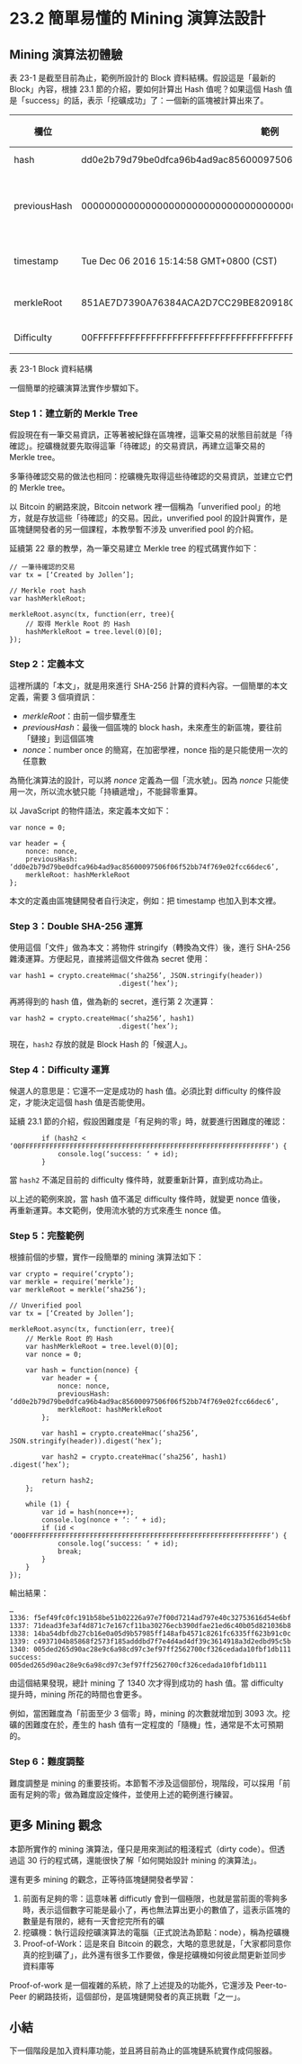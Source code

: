 # 23.2 簡單易懂的 Mining 演算法設計

## Mining 演算法初體驗

表 23-1 是截至目前為止，範例所設計的 Block 資料結構。假設這是「最新的 Block」內容，根據 23.1 節的介紹，要如何計算出 Hash 值呢？如果這個 Hash 值是「success」的話，表示「挖礦成功」了：一個新的區塊被計算出來了。

|欄位       |範例      |用途說明 
|--------|--------|--------
|hash     |dd0e2b79d79be0dfca96b4ad9ac85600097506f06f52bb74f769e02fcc66dec6      |Block Hash
|previousHash       |0000000000000000000000000000000000000000000000000000000000000000 	   |前一個 Block 的 Hash 值
|timestamp     |Tue Dec 06 2016 15:14:58 GMT+0800 (CST)       |區塊建立的時間
|merkleRoot     |851AE7D7390A76384ACA2D7CC29BE820918CA900071FC22F41F5C399BE065558    |區塊的 Merkle Root
|Difficulty     |00FFFFFFFFFFFFFFFFFFFFFFFFFFFFFFFFFFFFFFFFFFFFFFFFFFFFFFFFFFFFFF    |挖礦的困難度

表 23-1 Block 資料結構

一個簡單的挖礦演算法實作步驟如下。

### Step 1：建立新的 Merkle Tree

假設現在有一筆交易資訊，正等著被紀錄在區塊裡，這筆交易的狀態目前就是「待確認」。挖礦機就要先取得這筆「待確認」的交易資訊，再建立這筆交易的 Merkle tree。

多筆待確認交易的做法也相同：挖礦機先取得這些待確認的交易資訊，並建立它們的 Merkle tree。

以 Bitcoin 的網路來說，Bitcoin network 裡一個稱為「unverified pool」的地方，就是存放這些「待確認」的交易。因此，unverified pool 的設計與實作，是區塊鏈開發者的另一個課程，本教學暫不涉及 unverified pool 的介紹。

延續第 22 章的教學，為一筆交易建立 Merkle tree 的程式碼實作如下：

```
// 一筆待確認的交易
var tx = [‘Created by Jollen’];

// Merkle root hash
var hashMerkleRoot;

merkleRoot.async(tx, function(err, tree){
    // 取得 Merkle Root 的 Hash
    hashMerkleRoot = tree.level(0)[0];
});
```

### Step 2：定義本文

這裡所講的「本文」，就是用來進行 SHA-256 計算的資料內容。一個簡單的本文定義，需要 3 個項資訊：

* *merkleRoot*：由前一個步驟產生
* *previousHash*：最後一個區塊的 block hash，未來產生的新區塊，要往前「鏈接」到這個區塊
* *nonce*：number once 的簡寫，在加密學裡，nonce 指的是只能使用一次的任意數

為簡化演算法的設計，可以將 *nonce* 定義為一個「流水號」。因為 *nonce* 只能使用一次，所以流水號只能「持續遞增」，不能歸零重算。

以 JavaScript 的物件語法，來定義本文如下：

```
var nonce = 0;

var header = {
	nonce: nonce,
	previousHash: ‘dd0e2b79d79be0dfca96b4ad9ac85600097506f06f52bb74f769e02fcc66dec6’,
	merkleRoot: hashMerkleRoot
};
```

本文的定義由區塊鏈開發者自行決定，例如：把 timestamp 也加入到本文裡。

### Step 3：Double SHA-256 運算

使用這個「文件」做為本文：將物件 stringify（轉換為文件）後，進行 SHA-256 雜湊運算。方便起見，直接將這個文件做為 secret 使用：

```
var hash1 = crypto.createHmac(‘sha256’, JSON.stringify(header))
		                   .digest(‘hex’);
```

再將得到的 hash 值，做為新的 secret，進行第 2 次運算：

```
var hash2 = crypto.createHmac(‘sha256’, hash1)
		                   .digest(‘hex’);
```

現在，```hash2``` 存放的就是 Block Hash 的「候選人」。

### Step 4：Difficulty 運算

候選人的意思是：它還不一定是成功的 hash 值。必須比對 difficulty 的條件設定，才能決定這個 hash 值是否能使用。

延續 23.1 節的介紹，假設困難度是「有足夠的零」時，就要進行困難度的確認：

```
		if (hash2 < ‘00FFFFFFFFFFFFFFFFFFFFFFFFFFFFFFFFFFFFFFFFFFFFFFFFFFFFFFFFFFFFFF’) {
			console.log(‘success: ‘ + id);
		}
```

當 ```hash2``` 不滿足目前的 difficulty 條件時，就要重新計算，直到成功為止。

以上述的範例來說，當 hash 值不滿足 difficulty 條件時，就變更 nonce 值後，再重新運算。本文範例，使用流水號的方式來產生 nonce 值。

### Step 5：完整範例

根據前個的步驟，實作一段簡單的 mining 演算法如下：

```
var crypto = require(‘crypto’);
var merkle = require(‘merkle’);
var merkleRoot = merkle(‘sha256’);

// Unverified pool
var tx = [‘Created by Jollen’];

merkleRoot.async(tx, function(err, tree){
    // Merkle Root 的 Hash
    var hashMerkleRoot = tree.level(0)[0];
    var nonce = 0;

    var hash = function(nonce) {
	    var header = {
			nonce: nonce,
			previousHash: ‘dd0e2b79d79be0dfca96b4ad9ac85600097506f06f52bb74f769e02fcc66dec6’,
			merkleRoot: hashMerkleRoot
	    };

		var hash1 = crypto.createHmac(‘sha256’, JSON.stringify(header)).digest(‘hex’);

		var hash2 = crypto.createHmac(‘sha256’, hash1)	.digest(‘hex’);

		return hash2;
    };

    while (1) {
    	var id = hash(nonce++);
    	console.log(nonce + ‘: ‘ + id);
		if (id < ‘000FFFFFFFFFFFFFFFFFFFFFFFFFFFFFFFFFFFFFFFFFFFFFFFFFFFFFFFFFFFFF’) {
			console.log(‘success: ‘ + id);
			break;
		}
    }
});
```

輸出結果：

```
…
1336: f5ef49fc0fc191b58be51b02226a97e7f00d7214ad797e40c32753616d54e6bf
1337: 71dead3fe3af4d871c7e167cf11ba30276ecb390dfae21ed6c40b05d821036b8
1338: 14ba54dbfdb27cb16e0a05d9b57985ff148afb4571c8261fc6335ff623b91c0c
1339: c4937104b85868f2573f185adddbd7f7e4d4ad4df39c3614918a3d2edbd95c5b
1340: 005ded265d90ac28e9c6a98cd97c3ef97ff2562700cf326cedada10fbf1db111
success: 005ded265d90ac28e9c6a98cd97c3ef97ff2562700cf326cedada10fbf1db111
```

由這個結果發現，總計 mining 了 1340 次才得到成功的 hash 值。當 difficulty 提升時，mining 所花的時間也會更多。

例如，當困難度為「前面至少 3 個零」時，mining 的次數就增加到 3093 次。挖礦的困難度在於，產生的 hash 值有一定程度的「隨機」性，通常是不太可預期的。

### Step 6：難度調整

難度調整是 mining 的重要技術。本節暫不涉及這個部份，現階段，可以採用「前面有足夠的零」做為難度設定條件，並使用上述的範例進行練習。

## 更多 Mining 觀念

本節所實作的 mining 演算法，僅只是用來測試的粗淺程式（dirty code）。但透過這 30 行的程式碼，還能很快了解「如何開始設計 mining 的演算法」。

還有更多 mining 的觀念，正等待區塊鏈開發者學習：

1. 前面有足夠的零：這意味著 difficutly 會到一個極限，也就是當前面的零夠多時，表示這個數字可能是最小了，再也無法算出更小的數值了，這表示區塊的數量是有限的，總有一天會挖完所有的礦
2. 挖礦機：執行這段挖礦演算法的電腦（正式說法為節點：node），稱為挖礦機
3. Proof-of-Work：這是來自 Bitcoin 的觀念，大略的意思就是，「大家都同意你真的挖到礦了」，此外還有很多工作要做，像是挖礦機如何彼此間更新並同步資料庫等

Proof-of-work 是一個複雜的系統，除了上述提及的功能外，它還涉及 Peer-to-Peer 的網路技術，這個部份，是區塊鏈開發者的真正挑戰「之一」。

## 小結

下一個階段是加入資料庫功能，並且將目前為止的區塊鏈系統實作成伺服器。





